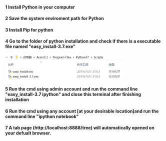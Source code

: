 #### 1 Install Python in your computer

#### 2 Save the system enviroment path for Python
 
#### 3 Install Pip for python 

#### 4 Go to the folder of python installation and check if there is a executable file named "easy_install-3.7.exe"
<img src="pic/step4.jpg" style="zoom:50%;" />

#### 5 Run the cmd using admin account and run the command line "easy_install-3.7 ipython" and close this terminal after finishing installation

#### 6 Run the cmd using any account [at your desirable location]and run the command line "ipython notebook" 

#### 7 A tab page (http://localhost:8888/tree) will automatically opened on your defualt browser.
